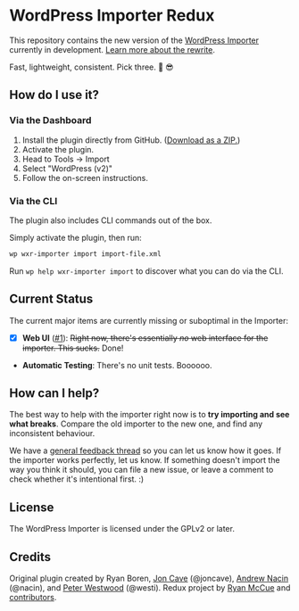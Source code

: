 # WordPress Importer Redux
This repository contains the new version of the [WordPress Importer][] currently in development. [Learn more about the rewrite](https://make.wordpress.org/core/?p=15550).

Fast, lightweight, consistent. Pick three. :palm_tree: :sunglasses:

[WordPress Importer]: https://wordpress.org/plugins/wordpress-importer/

## How do I use it?

### Via the Dashboard

1. Install the plugin directly from GitHub. ([Download as a ZIP.](https://github.com/humanmade/WordPress-Importer/archive/master.zip))
2. Activate the plugin.
3. Head to Tools &rarr; Import
4. Select "WordPress (v2)"
5. Follow the on-screen instructions.

### Via the CLI

The plugin also includes CLI commands out of the box.

Simply activate the plugin, then run:

```sh
wp wxr-importer import import-file.xml
```

Run `wp help wxr-importer import` to discover what you can do via the CLI.

## Current Status

The current major items are currently missing or suboptimal in the Importer:

* [x] **Web UI** ([#1](https://github.com/humanmade/WordPress-Importer/issues/1)): ~~Right now, there's essentially *no* web interface for the importer. This sucks.~~ Done!

* **Automatic Testing**: There's no unit tests. Boooooo.

## How can I help?

The best way to help with the importer right now is to **try importing and see what breaks**. Compare the old importer to the new one, and find any inconsistent behaviour.

We have a [general feedback thread](https://github.com/humanmade/WordPress-Importer/issues/7) so you can let us know how it goes. If the importer works perfectly, let us know. If something doesn't import the way you think it should, you can file a new issue, or leave a comment to check whether it's intentional first. :)

## License

The WordPress Importer is licensed under the GPLv2 or later.

## Credits

Original plugin created by Ryan Boren, [Jon Cave][duck_] (@joncave), [Andrew Nacin][nacin] (@nacin), and [Peter Westwood][westi] (@westi). Redux project by [Ryan McCue](https://github.com/rmccue) and [contributors](https://github.com/humanmade/WordPress-Importer/graphs/contributors).

[duck_]: https://profiles.wordpress.org/duck_
[nacin]: https://profiles.wordpress.org/nacin
[westi]: https://profiles.wordpress.org/westi